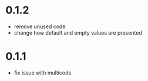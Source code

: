 # 0.1.2
* remove unused code
* change how default and empty values are presented


# 0.1.1
* fix issue with multicods
